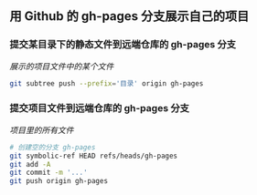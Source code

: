 ## 用 Github 的 gh-pages 分支展示自己的项目

### 提交某目录下的静态文件到远端仓库的 gh-pages 分支
*展示的项目文件中的某个文件*
```bash
git subtree push --prefix='目录' origin gh-pages
```

### 提交项目文件到远端仓库的 gh-pages 分支
*项目里的所有文件*
```bash
# 创建空的分支 gh-pages
git symbolic-ref HEAD refs/heads/gh-pages
git add -A
git commit -m '...'
git push origin gh-pages
```
